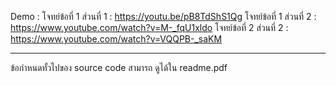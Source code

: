 Demo : 
โจทย์ข้อที่ 1 ส่วนที่ 1 : https://youtu.be/pB8TdShS1Qg 
โจทย์ข้อที่ 1 ส่วนที่ 2 : https://www.youtube.com/watch?v=M-_fqU1xldo
โจทย์ข้อที่ 2 ส่วนที่ 2 : https://www.youtube.com/watch?v=VQQPB-_saKM 

------------------------------------------------------------  
ข้อกำหนดทั้วไปของ source code สามารถ ดูได้ใน readme.pdf
